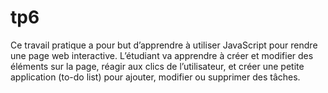 # tp6
Ce travail pratique a pour but d’apprendre à utiliser JavaScript pour rendre une page web interactive. L’étudiant va apprendre à créer et modifier des éléments sur la page, réagir aux clics de l’utilisateur, et créer une petite application (to-do list) pour ajouter, modifier ou supprimer des tâches.

